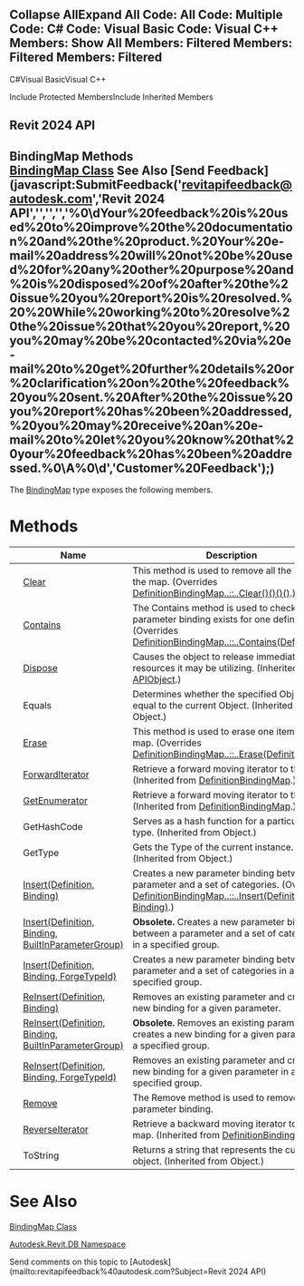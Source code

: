 ﻿

Collapse AllExpand All Code: All Code: Multiple Code: C# Code: Visual Basic Code: Visual C++  Members: Show All Members: Filtered Members: Filtered Members: Filtered   
---  
  
C#Visual BasicVisual C++

Include Protected MembersInclude Inherited Members

Revit 2024 API  
---  
BindingMap Methods  
[BindingMap Class](4ce777fb-ab30-6d15-d019-5b430223ac62.md) See Also [Send Feedback](javascript:SubmitFeedback\('revitapifeedback@autodesk.com','Revit 2024 API','','','','%0\\dYour%20feedback%20is%20used%20to%20improve%20the%20documentation%20and%20the%20product.%20Your%20e-mail%20address%20will%20not%20be%20used%20for%20any%20other%20purpose%20and%20is%20disposed%20of%20after%20the%20issue%20you%20report%20is%20resolved.%20%20While%20working%20to%20resolve%20the%20issue%20that%20you%20report,%20you%20may%20be%20contacted%20via%20e-mail%20to%20get%20further%20details%20or%20clarification%20on%20the%20feedback%20you%20sent.%20After%20the%20issue%20you%20report%20has%20been%20addressed,%20you%20may%20receive%20an%20e-mail%20to%20let%20you%20know%20that%20your%20feedback%20has%20been%20addressed.%0\\A%0\\d','Customer%20Feedback'\);)  
---  
  
The [BindingMap](4ce777fb-ab30-6d15-d019-5b430223ac62.md) type exposes the following members.

# Methods

|  | Name | Description |
| --- | --- | --- |
|  | [Clear](0a9df754-4dc0-e5c0-b7f1-73bed8e4e192.md) | This method is used to remove all the items in the map. (Overrides [DefinitionBindingMap..::..Clear()()()()](dbeb3b98-1536-d791-f0e0-a8448c765f4c.md).) |
|  | [Contains](a69418d0-fb69-be09-7f6b-6dc1762dd36a.md) | The Contains method is used to check if the parameter binding exists for one definition.  (Overrides [DefinitionBindingMap..::..Contains(Definition)](c1e7d114-9bb7-9ed2-b919-a142b239b1d7.md).) |
|  | [Dispose](7c03212a-b587-1c89-3912-efea0d2619c5.md) | Causes the object to release immediately any resources it may be utilizing. (Inherited from [APIObject](beb86ef5-39ad-3f0d-0cd9-0c929387a2bb.md).) |
|  | Equals | Determines whether the specified Object is equal to the current Object. (Inherited from Object.) |
|  | [Erase](f60e2b2b-e720-07fe-e1a5-1fc2569c0ce3.md) | This method is used to erase one item in the map. (Overrides [DefinitionBindingMap..::..Erase(Definition)](fbc29ea7-aca2-9979-4acd-cb88c91b2cd9.md).) |
|  | [ForwardIterator](6a74cb96-740e-1b30-fbc0-91e45202e797.md) | Retrieve a forward moving iterator to the map. (Inherited from [DefinitionBindingMap](52e2ee94-bcca-9e23-e835-6e9621da6059.md).) |
|  | [GetEnumerator](d1b49bd8-0f3e-26c6-5fcb-ea063222c430.md) | Retrieve a forward moving iterator to the map. (Inherited from [DefinitionBindingMap](52e2ee94-bcca-9e23-e835-6e9621da6059.md).) |
|  | GetHashCode | Serves as a hash function for a particular type.  (Inherited from Object.) |
|  | GetType | Gets the Type of the current instance. (Inherited from Object.) |
|  | [Insert(Definition, Binding)](f2f95b7a-fc25-ac0e-31e3-0fc1b331f224.md) | Creates a new parameter binding between a parameter and a set of categories. (Overrides [DefinitionBindingMap..::..Insert(Definition, Binding)](6fe6da26-4194-2d01-d1f1-a72d51422cc1.md).) |
|  | [Insert(Definition, Binding, BuiltInParameterGroup)](c3bed87a-956f-47c3-060c-0294c7ef43e7.md) | **Obsolete.** Creates a new parameter binding between a parameter and a set of categories in a specified group. |
|  | [Insert(Definition, Binding, ForgeTypeId)](2619a727-57b9-26ed-6d5a-3316a2641fd0.md) | Creates a new parameter binding between a parameter and a set of categories in a specified group. |
|  | [ReInsert(Definition, Binding)](50ccd2e2-a484-e0a2-ef18-7ee552bf2e8a.md) | Removes an existing parameter and creates a new binding for a given parameter. |
|  | [ReInsert(Definition, Binding, BuiltInParameterGroup)](7b613771-310d-6d89-4b69-475a68033f73.md) | **Obsolete.** Removes an existing parameter and creates a new binding for a given parameter in a specified group. |
|  | [ReInsert(Definition, Binding, ForgeTypeId)](6dbdd2ef-e286-dc2a-8102-d6fbfef7e973.md) | Removes an existing parameter and creates a new binding for a given parameter in a specified group. |
|  | [Remove](37736c4d-f7ee-0223-82d8-f3103cf6be3f.md) | The Remove method is used to remove a parameter binding. |
|  | [ReverseIterator](69ed6e9c-1ece-49b9-5cd2-5b68b3f72aed.md) | Retrieve a backward moving iterator to the map. (Inherited from [DefinitionBindingMap](52e2ee94-bcca-9e23-e835-6e9621da6059.md).) |
|  | ToString | Returns a string that represents the current object. (Inherited from Object.) |
  
# See Also

[BindingMap Class](4ce777fb-ab30-6d15-d019-5b430223ac62.md)

[Autodesk.Revit.DB Namespace](87546ba7-461b-c646-cbb1-2cb8f5bff8b2.md)

Send comments on this topic to [Autodesk](mailto:revitapifeedback%40autodesk.com?Subject=Revit 2024 API)